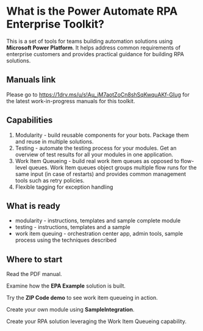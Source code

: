 # What is the Power Automate RPA Enterprise Toolkit?

This is a set of tools for teams building automation solutions using **Microsoft Power Platform**. It helps address common requirements of enterprise customers and provides practical guidance for building RPA solutions.

## Manuals link

Please go to https://1drv.ms/u/s!Au_jM7aotZoCn8shSqKwquAKf-GIug for the latest work-in-progress manuals for this toolkit.

## Capabilities

1. Modularity - build reusable components for your bots. Package them and reuse in multiple solutions.
2. Testing - automate the testing process for your modules. Get an overview of test results for all your modules in one application.
3. Work Item Queueing - build real work item queues as opposed to flow-level queues. Work Item queues object groups multiple flow runs for the same input (in case of restarts) and provides common management tools such as retry policies.
4. Flexible tagging for exception handling

## What is ready

* modularity - instructions, templates and sample complete module
* testing - instructions, templates and a sample
* work item queuing - orchestration center app, admin tools, sample process using the techniques described

## Where to start

Read the PDF manual.

Examine how the **EPA Example** solution is built.

Try the **ZIP Code demo** to see work item queueing in action.

Create your own module using **SampleIntegration**.

Create your RPA solution leveraging the Work Item Queueing capability.
